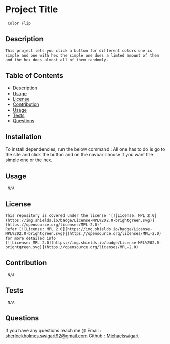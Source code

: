 
    
  #  Project Title
     Color Flip
    
  ##  Description
    This project lets you click a button for different colors one is simple and one with hex the simple one does a limted amount of them and the hex does almost all of them randomly.
  ## Table of Contents
  * [Description](#description)
  * [Usage](#usage)
  * [License](#license)
  * [Contribution](#contribution)
  * [Usage](#usage)
  * [Tests](#tests)
  * [Questions](#questions)
  ## Installation
  To install dependencies, run the below command :
    All one has to do is go to the site and click the button and on the navbar choose if you want the simple one or the hex.
  ## Usage
     N/A
  ## License
    This repository is covered under the license '[![License: MPL 2.0](https://img.shields.io/badge/License-MPL%202.0-brightgreen.svg)](https://opensource.org/licenses/MPL-2.0)' 
    Refer [![License: MPL 2.0](https://img.shields.io/badge/License-MPL%202.0-brightgreen.svg)](https://opensource.org/licenses/MPL-2.0) for more detailed info 
    [![License: MPL 2.0](https://img.shields.io/badge/License-MPL%202.0-brightgreen.svg)](https://opensource.org/licenses/MPL-2.0)
    
  
  ## Contribution
     N/A
  ## Tests
     N/A
  ## Questions
   If you have any questions reach me @ 
   Email : [sherlockholmes.swigart92@gmail.com](mailto:sherlockholmes.swigart92@gmail.com)
   Github : [Michaelswigart](https://github.com/sherlockholmes.swigart92@gmail.com)
  